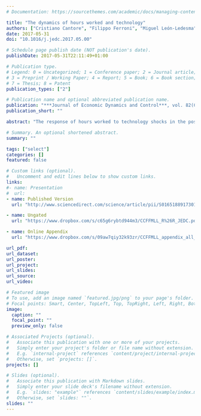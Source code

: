 ```yaml
---
# Documentation: https://sourcethemes.com/academic/docs/managing-content/

title: "The dynamics of hours worked and technology"
authors: ["Cristiano Cantore", "Filippo Ferroni", "Miguel León-Ledesma"]
date: 2017-05-31
doi: "10.1016/j.jedc.2017.05.00"

# Schedule page publish date (NOT publication's date).
publishDate: 2017-05-31T22:11:49+01:00

# Publication type.
# Legend: 0 = Uncategorized; 1 = Conference paper; 2 = Journal article;
# 3 = Preprint / Working Paper; 4 = Report; 5 = Book; 6 = Book section;
# 7 = Thesis; 8 = Patent
publication_types: ["2"]

# Publication name and optional abbreviated publication name.
publication: "***Journal of Economic Dynamics and Control***, vol. 82(C), pages 67-82"
publication_short: ""

abstract: "The response of hours worked to technology shocks in the postwar US economy has increased over time. We offer a structural interpretation of this important time-varying macroeconomic moment. The time varying patterns captured by a structural VAR are consistent with those obtained from a parsimonious RBC model with a less than unitary elasticity of substitution between capital and labour (σ). The observed changes in the response of hours are attributable to increases in the magnitude of the degree of capital-labour substitution. Finally, we conjecture that the observed time-variation in σ is related to changes in the skill composition of the work force and biases in technological change."

# Summary. An optional shortened abstract.
summary: ""

tags: ["select"]
categories: []
featured: false

# Custom links (optional).
#   Uncomment and edit lines below to show custom links.
links:
#- name: Presentation
#  url:
- name: Published Version
  url: "http://www.sciencedirect.com/science/article/pii/S016518891730115X"

- name: Ungated
  url: "https://www.dropbox.com/s/c65g6rybtd944m3/CCFFMLL_R%26R_JEDC.pdf?dl=0%20title="

- name: Online Appendix
  url: "https://www.dropbox.com/s/09aw7qiy32k93zr/CCFFMLL_appendix_all_May_10_final.pdf?dl=0"

url_pdf:
url_dataset:
url_poster:
url_project:
url_slides:
url_source:
url_video:

# Featured image
# To use, add an image named `featured.jpg/png` to your page's folder.
# Focal points: Smart, Center, TopLeft, Top, TopRight, Left, Right, BottomLeft, Bottom, BottomRight.
image:
  caption: ""
  focal_point: ""
  preview_only: false

# Associated Projects (optional).
#   Associate this publication with one or more of your projects.
#   Simply enter your project's folder or file name without extension.
#   E.g. `internal-project` references `content/project/internal-project/index.md`.
#   Otherwise, set `projects: []`.
projects: []

# Slides (optional).
#   Associate this publication with Markdown slides.
#   Simply enter your slide deck's filename without extension.
#   E.g. `slides: "example"` references `content/slides/example/index.md`.
#   Otherwise, set `slides: ""`.
slides: ""
---
```

